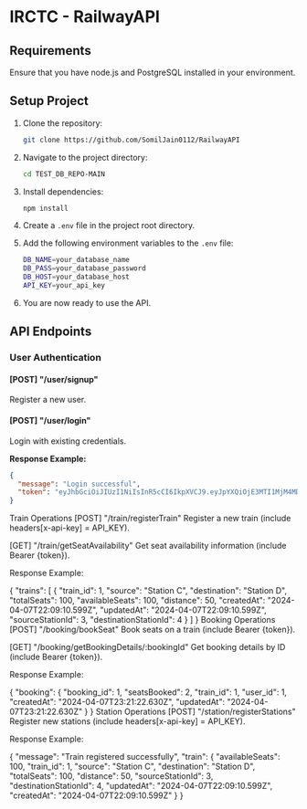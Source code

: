 # IRCTC - RailwayAPI

## Requirements
Ensure that you have node.js and PostgreSQL installed in your environment.

## Setup Project

1. Clone the repository:
    ```bash
    git clone https://github.com/SomilJain0112/RailwayAPI
    ```

2. Navigate to the project directory:
    ```bash
    cd TEST_DB_REPO-MAIN
    ```

3. Install dependencies:
    ```bash
    npm install
    ```

4. Create a `.env` file in the project root directory.

5. Add the following environment variables to the `.env` file:
    ```bash
    DB_NAME=your_database_name
    DB_PASS=your_database_password
    DB_HOST=your_database_host
    API_KEY=your_api_key
    ```

6. You are now ready to use the API.

## API Endpoints

### User Authentication

#### [POST] "/user/signup"
Register a new user.

#### [POST] "/user/login"
Login with existing credentials.

**Response Example:**
```json
{
  "message": "Login successful",
  "token": "eyJhbGciOiJIUzI1NiIsInR5cCI6IkpXVCJ9.eyJpYXQiOjE3MTI1MjM4MDB9.mNhjMKGoar4LENDHnov5sj7lHbHfucn4fPn2047olfA"
}
```
Train Operations
[POST] "/train/registerTrain"
Register a new train (include headers[x-api-key] = API_KEY).

[GET] "/train/getSeatAvailability"
Get seat availability information (include Bearer {token}).

Response Example:


{
  "trains": [
    {
      "train_id": 1,
      "source": "Station C",
      "destination": "Station D",
      "totalSeats": 100,
      "availableSeats": 100,
      "distance": 50,
      "createdAt": "2024-04-07T22:09:10.599Z",
      "updatedAt": "2024-04-07T22:09:10.599Z",
      "sourceStationId": 3,
      "destinationStationId": 4
    }
  ]
}
Booking Operations
[POST] "/booking/bookSeat"
Book seats on a train (include Bearer {token}).

[GET] "/booking/getBookingDetails/:bookingId"
Get booking details by ID (include Bearer {token}).

Response Example:



{
  "booking": {
    "booking_id": 1,
    "seatsBooked": 2,
    "train_id": 1,
    "user_id": 1,
    "createdAt": "2024-04-07T23:21:22.630Z",
    "updatedAt": "2024-04-07T23:21:22.630Z"
  }
}
Station Operations
[POST] "/station/registerStations"
Register new stations (include headers[x-api-key] = API_KEY).

Response Example:


{
  "message": "Train registered successfully",
  "train": {
    "availableSeats": 100,
    "train_id": 1,
    "source": "Station C",
    "destination": "Station D",
    "totalSeats": 100,
    "distance": 50,
    "sourceStationId": 3,
    "destinationStationId": 4,
    "updatedAt": "2024-04-07T22:09:10.599Z",
    "createdAt": "2024-04-07T22:09:10.599Z"
  }
}